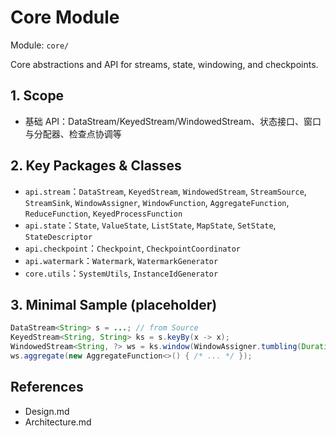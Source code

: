 # Core Module

Module: `core/`

Core abstractions and API for streams, state, windowing, and checkpoints.

## 1. Scope
- 基础 API：DataStream/KeyedStream/WindowedStream、状态接口、窗口与分配器、检查点协调等

## 2. Key Packages & Classes
- `api.stream`：`DataStream`, `KeyedStream`, `WindowedStream`, `StreamSource`, `StreamSink`, `WindowAssigner`, `WindowFunction`, `AggregateFunction`, `ReduceFunction`, `KeyedProcessFunction`
- `api.state`：`State`, `ValueState`, `ListState`, `MapState`, `SetState`, `StateDescriptor`
- `api.checkpoint`：`Checkpoint`, `CheckpointCoordinator`
- `api.watermark`：`Watermark`, `WatermarkGenerator`
- `core.utils`：`SystemUtils`, `InstanceIdGenerator`

## 3. Minimal Sample (placeholder)
```java
DataStream<String> s = ...; // from Source
KeyedStream<String, String> ks = s.keyBy(x -> x);
WindowedStream<String, ?> ws = ks.window(WindowAssigner.tumbling(Duration.ofSeconds(5)));
ws.aggregate(new AggregateFunction<>() { /* ... */ });
```

## References
- Design.md
- Architecture.md
